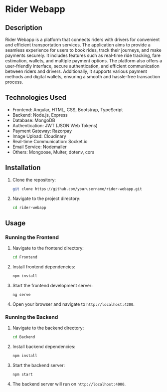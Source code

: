 # Rider Webapp

## Description

Rider Webapp is a platform that connects riders with drivers for convenient and efficient transportation services. The application aims to provide a seamless experience for users to book rides, track their journeys, and make payments securely. It includes features such as real-time ride tracking, fare estimation, wallets, and multiple payment options. The platform also offers a user-friendly interface, secure authentication, and efficient communication between riders and drivers. Additionally, it supports various payment methods and digital wallets, ensuring a smooth and hassle-free transaction process.

## Technologies Used

- Frontend: Angular, HTML, CSS, Bootstrap, TypeScript
- Backend: Node.js, Express
- Database: MongoDB
- Authentication: JWT (JSON Web Tokens)
- Payment Gateway: Razorpay
- Image Upload: Cloudinary
- Real-time Communication: Socket.io
- Email Service: Nodemailer
- Others: Mongoose, Multer, dotenv, cors

## Installation

1. Clone the repository:
   ```bash
   git clone https://github.com/yourusername/rider-webapp.git
   ```
2. Navigate to the project directory:
   ```bash
   cd rider-webapp
   ```

## Usage

### Running the Frontend

1. Navigate to the frontend directory:
   ```bash
   cd Frontend
   ```
2. Install frontend dependencies:
   ```bash
   npm install
   ```
3. Start the frontend development server:
   ```bash
   ng serve
   ```
4. Open your browser and navigate to `http://localhost:4200`.

### Running the Backend

1. Navigate to the backend directory:
   ```bash
   cd Backend
   ```
2. Install backend dependencies:
   ```bash
   npm install
   ```
3. Start the backend server:
   ```bash
   npm start
   ```
4. The backend server will run on `http://localhost:4000`.
